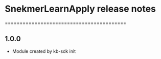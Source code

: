 # SnekmerLearnApply release notes
=========================================

1.0.0
-----
* Module created by kb-sdk init
